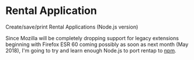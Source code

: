 # Rental Application
Create/save/print Rental Applications (Node.js version)

Since Mozilla will be completely dropping support for legacy extensions beginning with Firefox ESR 60 coming possibly as soon as next month (May 2018), I'm going to try and learn enough Node.js to port rentap to [npm](https://www.npmjs.com/).
